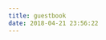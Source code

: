 ```yaml
---
title: guestbook
date: 2018-04-21 23:56:22
---
```

<div class="ds-recent-visitors" data-num-items="28" data-avatar-size="42" id="ds-recent-visitors"></div>
